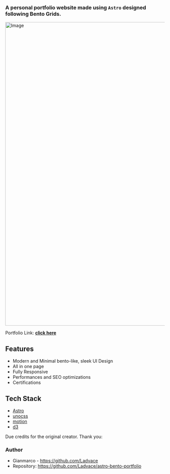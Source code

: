 ### A personal portfolio website made using `Astro` designed following Bento Grids.

<img width="1428" height="959" alt="Image" src="https://github.com/user-attachments/assets/d304bc60-5e85-4398-a584-cb701a1f9c0b" />

Portfolio Link: **[click here](https://vinicius.vitrinid.com.br/)**

## Features
- Modern and Minimal bento-like, sleek UI Design
- All in one page
- Fully Responsive
- Performances and SEO optimizations
- Certifications

## Tech Stack
- [Astro](https://astro.build)
- [unocss](https://unocss.dev/)
- [motion](https://motion.dev/)
- [d3](https://d3js.org/)


Due credits for the original creator. Thank you:
### Author 
- Gianmarco - https://github.com/Ladvace
- Repository: https://github.com/Ladvace/astro-bento-portfolio
